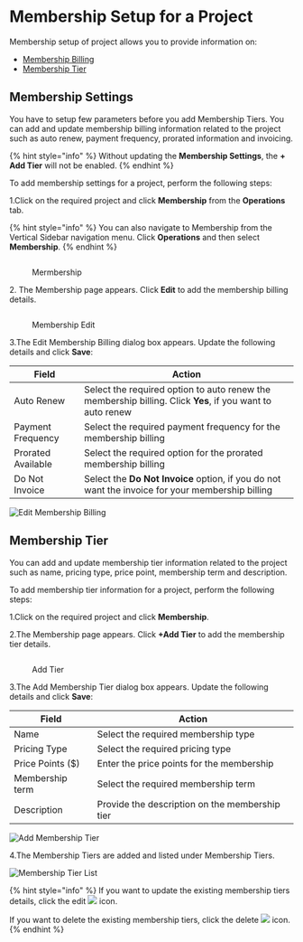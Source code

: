 # Membership Setup for a Project

Membership setup of project allows you to provide information on:

* [Membership Billing](membership-setup-for-a-project.md#billing-information)
* [Membership Tier](membership-setup-for-a-project.md#membership-tier)

## Membership Settings <a href="#billing-information" id="billing-information"></a>

You have to setup few parameters before you add Membership Tiers. You can add and update membership billing information related to the project such as auto renew, payment frequency, prorated information and invoicing.

{% hint style="info" %}
Without updating the **Membership Settings**, the **+ Add Tier** will not be enabled.
{% endhint %}

To add membership settings for a project, perform the following steps:

1.Click on the required project and click **Membership** from the **Operations** tab.

{% hint style="info" %}
You can also navigate to Membership from the Vertical Sidebar navigation menu. Click **Operations** and then select **Membership**.
{% endhint %}

<figure><img src="../../../.gitbook/assets/Member.png" alt=""><figcaption><p>Mermbership</p></figcaption></figure>

2\. The Membership page appears. Click **Edit** to add the membership billing details.

<figure><img src="../../../.gitbook/assets/Mem Edit.png" alt=""><figcaption><p>Membership Edit</p></figcaption></figure>

3.The Edit Membership Billing dialog box appears. Update the following details and click **Save**:

| **Field**          | **Action**                                                                                                |
| ------------------ | --------------------------------------------------------------------------------------------------------- |
| Auto Renew         | Select the required option to auto renew the membership billing. Click **Yes**, if you want to auto renew |
| Payment Frequency  | Select the required payment frequency for the membership billing                                          |
| Prorated Available | Select the required option for the prorated membership billing                                            |
| Do Not Invoice     | Select the **Do Not Invoice** option, if you do not want the invoice for your membership billing          |

![Edit Membership Billing](../../../.gitbook/assets/Edit\_Membership\_Billing.png)

## Membership Tier

You can add and update membership tier information related to the project such as name, pricing type, price point, membership term and description.

To add membership tier information for a project, perform the following steps:

1.Click on the required project and click **Membership**.

2.The Membership page appears. Click **+Add Tier** to add the membership tier details.

<figure><img src="../../../.gitbook/assets/Add Tier.png" alt=""><figcaption><p>Add Tier </p></figcaption></figure>

3.The Add Membership Tier dialog box appears. Update the following details and click **Save**:

| **Field**        | **Action**                                     |
| ---------------- | ---------------------------------------------- |
| Name             | Select the required membership type            |
| Pricing Type     | Select the required pricing type               |
| Price Points ($) | Enter the price points for the membership      |
| Membership term  | Select the required membership term            |
| Description      | Provide the description on the membership tier |

![Add Membership Tier](../../../.gitbook/assets/Add\_Membership\_Tier.png)

4.The Membership Tiers are added and listed under Membership Tiers.

![Membership Tier List](../../../.gitbook/assets/MS\_Tier.png)

{% hint style="info" %}
If you want to update the existing membership tiers details, click the edit ![](../../../.gitbook/assets/Edit\_Icon.png) icon.

If you want to delete the existing membership tiers, click the delete ![](../../../.gitbook/assets/Delete\_Icon.png) icon.
{% endhint %}
